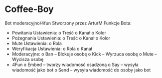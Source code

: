 # Coffee-Boy
Bot moderacyjno/4fun 
Stworzony przez ArturM
Funkcje Bota:
-	Powitania Ustawienia:
  o	Treść
  o	Kanał
  o	Kolor
-	Pożegnania Ustawienia:
  o	Treść
  o	Kanał
  o	Kolor
-	Mute Ustawienia:
  o	Rola
-	Weryfikacja Ustawienia:
  o	Rola
  o	Kanał
-	Moderacyjne:
  o	Ban – Blokuje osobę
  o	Kick – Wyrzuca osobę
  o	Mute – Wycisza osobę
-	4Fun
  o	Embed – tworzy wiadomość osadzoną
  o	Say – wysyła wiadomość jako bot
  o	Send – wysyła wiadomość do osoby jako bot	
